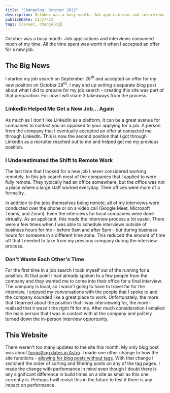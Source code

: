 ```yaml
---
title: "Changelog: October 2022"
description: October was a busy month. Job applications and interviews consumed much of my time. All the time spent was worth it when I accepted an offer for a new job.
publishDate: 11/27/22
tags: [career, changelog]
---
```


October was a busy month. Job applications and interviews consumed much of my time. All the time spent was worth it when I accepted an offer for a new job.

## The Big News

I started my job search on September 28<sup>th</sup> and accepted an offer for my new position on October 28<sup>th</sup>. I may end up writing a separate blog post about what I did to prepare for my job search - creating this site was part of that preparation. For now I will share 3 takeaways from the process.

### LinkedIn Helped Me Get a New Job... Again

As much as I don't like LinkedIn as a platform, it can be a great avenue for companies to contact you as opposed to your applying for a job. A person from the company that I eventually accepted an offer at contacted me through LinkedIn. This is now the second position that I got through LinkedIn as a recruiter reached out to me and helped get me my previous position.

### I Underestimated the Shift to Remote Work

The last time that I looked for a new job I never considered working remotely. In this job search most of the companies that I applied to were fully remote. They typically had an office somewhere, but the office was not a place where a large staff worked everyday. Their offices were more of a formality.

In addition to the jobs themselves being remote, all of my interviews were conducted over the phone or on a video call (Google Meet, Microsoft Teams, and Zoom). Even the interviews for local companies were done virtually. As an applicant, this made the interview process a lot easier. There were a few times when I was able to schedule interviews outside of business hours for me - before 9am and after 5pm - but during business hours for someone in a different time zone. This reduced the amount of time off that I needed to take from my previous company during the interview process.

### Don't Waste Each Other's Time

For the first time in a job search I took myself out of the running for a position. At that point I had already spoken to a few people from the company and they wanted me to come into their office for a final interview. The company is local, so I wasn't going to have to travel far for the interview. I enjoyed my conversations with the people that I spoke to and the company sounded like a great place to work. Unfortunately, the more that I learned about the position that I was interviewing for, the more I realized that it wasn't the right fit for me. After much consideration I emailed the main person that I was in contact with at the company and politely turned down the in-person interview opportunity.

## This Website

There weren't too many updates to the site this month. My only blog post was about [formatting dates in Astro](/blog/format-blog-post-dates-astro/). I made one other change to how the site functions - [allowing for blog posts without tags](https://github.com/petermorgandev/petermorgan.dev/commit/8e461312d96bc365f0cfa0eb0d7f359bfdc0116e). With that change I switched the order of sorting and filtering posts on any of the tag pages. I made the change with performance in mind even though I doubt there is any significant difference in build times on a site as small as this one currently is. Perhaps I will revisit this in the future to test if there is any impact on performance.
